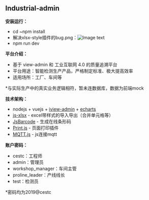 ## Industrial-admin

**安装运行：**

- cd ~npm install
- 解决xlsx-style插件的bug.png：![Image text](https://github.com/simon9124/Industrial-admin/blob/master/src/assets/%E8%A7%A3%E5%86%B3xlsx-style%E7%9A%84bug.png)
- npm run dev

**平台介绍：**

- 基于 view-admin 和 工业互联网 4.0 的质量追溯平台
- 平台用途：智能检测生产产品，严格制定标准、极大提高效率
- 适用场所：工厂、车间等

*与实际生产中的真实业务逻辑相符，暂未连数据库，数据为前端mock

**技术架构：**

- nodejs + vuejs + [iview-admin](https://github.com/iview/iview-admin) + [echarts](https://echarts.apache.org/zh/index.html)
- [js-xlsx](https://github.com/protobi/js-xlsx) - excel带样式的导入导出（合并单元格等）
- [JsBarcode](https://github.com/lindell/JsBarcode) - 生成在线条形码
- [Print.js](https://github.com/lindell/JsBarcode) - 页面打印插件
- [MQTT.js](https://github.com/mqttjs/MQTT.js) - js连接mqtt

**账户密码：**

- cestc：工程师
- admin：管理员
- workshop_manager：车间主管
- proline_leader：产线线长
- test：检测员

*密码均为2019@cestc
